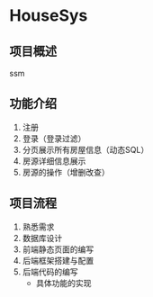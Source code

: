# HouseSys

## 项目概述
ssm

## 功能介绍

1. 注册
2. 登录（登录过滤）
3. 分页展示所有房屋信息（动态SQL）
4. 房源详细信息展示
5. 房源的操作（增删改查）



## 项目流程

1. 熟悉需求
2. 数据库设计
3. 前端静态页面的编写
4. 后端框架搭建与配置
5. 后端代码的编写
   - 具体功能的实现

